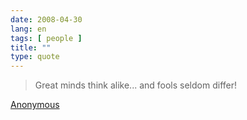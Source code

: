 ```yaml
---
date: 2008-04-30
lang: en
tags: [ people ]
title: ""
type: quote
---
```


> Great minds think alike... and fools seldom differ!

[Anonymous](http://en.wiktionary.org/wiki/great_minds_think_alike)

